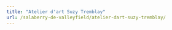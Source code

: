 ```yaml
---
title: "Atelier d'art Suzy Tremblay"
url: /salaberry-de-valleyfield/atelier-dart-suzy-tremblay/
---
```

